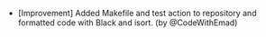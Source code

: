 - [Improvement] Added Makefile and test action to repository and formatted code with Black and isort. (by @CodeWithEmad)
